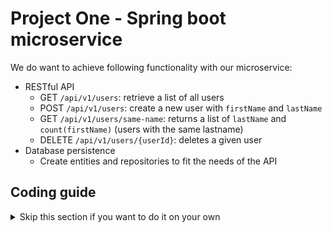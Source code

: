 # Project One - Spring boot microservice

We do want to achieve following functionality with our microservice:

- RESTful API
    - GET `/api/v1/users`: retrieve a list of all users
    - POST `/api/v1/users`: create a new user with `firstName` and `lastName`
    - GET `/api/v1/users/same-name`: returns a list of `lastName` and `count(firstName)` (users with the same lastname)
    - DELETE `/api/v1/users/{userId}`: deletes a given user
- Database persistence
    - Create entities and repositories to fit the needs of the API

## Coding guide

<details>
<summary>Skip this section if you want to do it on your own</summary>

### Persistence

Let's start with the entity/repository layer. As the API requires us to deal with users, we create a User-Entity. In order to keep the
project tidied up, the entity should go in a separate package.

```kotlin
@Entity
class User(

  @Id
  var id: Int?,

  @Column
  var firstName: String,

  @Column
  var lastName: String
)
```

In order to perform queries on our entity a repository is required. Same here, you may move the repository to a separate package.

```kotlin
interface UserRepository : JpaRepository<User, Int>
```

### Service

Let's create a new service that interacts with the repository and prepares the data for the API.

```kotlin
interface UserService {
  fun getAllUsers(): List<User>
  fun createUser(firstName: String, lastName: String): User
  fun getUsersWithSameLastName(): List<SameUser>
  fun deleteUser(userId: Int)
}
```

```kotlin
data class SameUser(var lastName: String, var count: Int)
```

```kotlin
@Service
internal class UserServiceImpl(private val userRepository: UserRepository) : UserService {

  override fun getAllUsers(): List<User> {
    return userRepository.findAll()
  }

  override fun createUser(firstName: String, lastName: String): User {
    val user = User()
    user.firstName = firstName
    user.lastName = lastName
    return userRepository.safe(user)
  }

  override fun getUsersWithSameLastName(): List<SameUser> {
    return userRepository.findAll()
      .groupBy { it.lastName }
      .map { SameUser(it.key, it.value.count()) }
  }

  override fun deleteUser(userId: Int) {
    userRepository.deleteById(userId)
  }
}
```

### API

The last step in order to complete the microservice is creating its public API.

```kotlin
@RestController("/api/v1/users")
class UserController(private val userService: UserService) {

  @GetMapping
  fun getAllUsers(): List<UserDto> {
    return userService.getAllUsers().map { UserDto.from(it) }
  }

  @PostMapping
  fun createUser(@RequestBody @Valid request: UserDto): UserDto {
    return UserDto.from(userService.createUser(request.firstName, request.lastName))
  }

  @GetMapping("/same-name")
  fun sameLastName(): List<SameNameDto> {
    return userService.getUsersWithSameLastName().map { SameUserDto.from(it) }
  }

  @DeleteMapping("/{userId}")
  fun deleteUser(@RequestParam userId: Int) {
    userService.deleteUser(userId)
  }
}
```

```kotlin
data class UserDto(
  var id: Int?,

  @field:NotBlank
  var firstName: String?,

  @field:NotBlank
  var lastName: String?
) {
  companion object {
    fun from(user: User): UserDto {
      return UserDto(user.id, user.firstName, user.lastName)
    }
  }
}
```

```kotlin
data class SameUserDto(
  var lastName: String,
  var count: Int
) {
  companion object {
    fun from(sameUser: SameUser): SameUserDto {
      return SameUserDto(sameUser.lastName, sameUser.count)
    }
  }
}
```

</details>